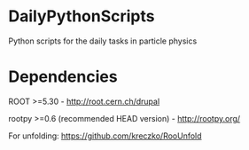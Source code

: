 DailyPythonScripts
==================

Python scripts for the daily tasks in particle physics


Dependencies
==================
ROOT >=5.30 - http://root.cern.ch/drupal

rootpy >=0.6 (recommended HEAD version) - http://rootpy.org/

For unfolding:
https://github.com/kreczko/RooUnfold
